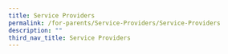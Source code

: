 ```yaml
---
title: Service Providers
permalink: /for-parents/Service-Providers/Service-Providers
description: ""
third_nav_title: Service Providers
---
```

